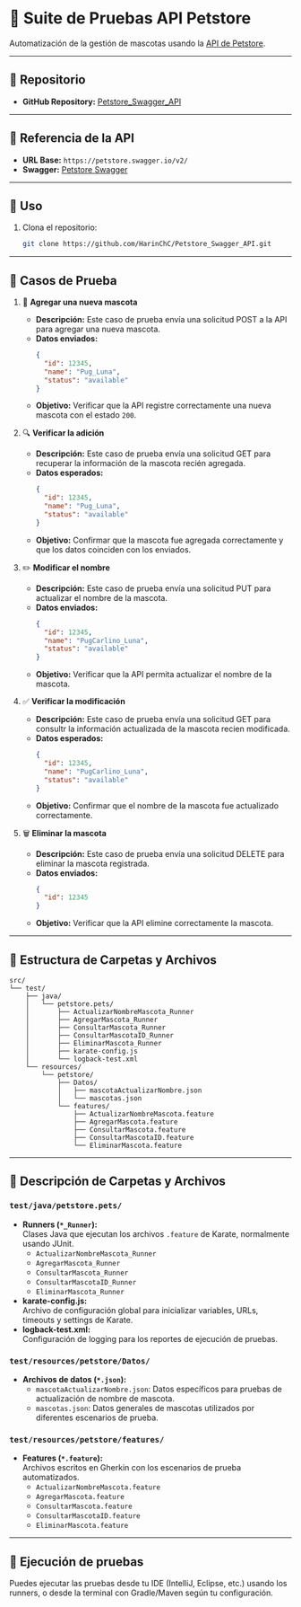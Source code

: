 # 🐾 Suite de Pruebas API Petstore

Automatización de la gestión de mascotas usando la [API de Petstore](https://petstore.swagger.io/v2/).

---

## 🔗 Repositorio

- **GitHub Repository:** [Petstore_Swagger_API](https://github.com/HarinChC/Petstore_Swagger_API.git)

---

## 🔗 Referencia de la API

- **URL Base:** `https://petstore.swagger.io/v2/`
- **Swagger:** [Petstore Swagger](https://petstore.swagger.io/#/pet/updatePet)

---
## 🚀 Uso

1. Clona el repositorio:
   ```bash
   git clone https://github.com/HarinChC/Petstore_Swagger_API.git
---
## 🧪 Casos de Prueba

1. 🐶 **Agregar una nueva mascota**
   - **Descripción:** Este caso de prueba envía una solicitud POST a la API para agregar una nueva mascota.
   - **Datos enviados:**
     ```json
     {
       "id": 12345,
       "name": "Pug_Luna",
       "status": "available"
     }
     ```
   - **Objetivo:** Verificar que la API registre correctamente una nueva mascota con el estado `200`.

2. 🔍 **Verificar la adición**
   - **Descripción:** Este caso de prueba envía una solicitud GET para recuperar la información de la mascota recién agregada.
   - **Datos esperados:**
     ```json
     {
       "id": 12345,
       "name": "Pug_Luna",
       "status": "available"
     }
     ```
   - **Objetivo:** Confirmar que la mascota fue agregada correctamente y que los datos coinciden con los enviados.

3. ✏️ **Modificar el nombre**
   - **Descripción:** Este caso de prueba envía una solicitud PUT para actualizar el nombre de la mascota.
   - **Datos enviados:**
     ```json
     {
       "id": 12345,
       "name": "PugCarlino_Luna",
       "status": "available"
     }
     ```
   - **Objetivo:** Verificar que la API permita actualizar el nombre de la mascota.

4. ✅ **Verificar la modificación**
   - **Descripción:** Este caso de prueba envía una solicitud GET para consultr la información actualizada de la mascota recien modificada.
   - **Datos esperados:**
     ```json
     {
       "id": 12345,
       "name": "PugCarlino_Luna",
       "status": "available"
     }
     ```
   - **Objetivo:** Confirmar que el nombre de la mascota fue actualizado correctamente.

5. 🗑️ **Eliminar la mascota**
   - **Descripción:** Este caso de prueba envía una solicitud DELETE para eliminar la mascota registrada.
   - **Datos enviados:**
     ```json
     {
       "id": 12345
     }
     ```
   - **Objetivo:** Verificar que la API elimine correctamente la mascota.

---
## 📁 Estructura de Carpetas y Archivos

```
src/
└── test/
    ├── java/
    │   └── petstore.pets/
    │       ├── ActualizarNombreMascota_Runner
    │       ├── AgregarMascota_Runner
    │       ├── ConsultarMascota_Runner
    │       ├── ConsultarMascotaID_Runner
    │       ├── EliminarMascota_Runner
    │       ├── karate-config.js
    │       └── logback-test.xml
    └── resources/
        └── petstore/
            ├── Datos/
            │   ├── mascotaActualizarNombre.json
            │   └── mascotas.json
            └── features/
                ├── ActualizarNombreMascota.feature
                ├── AgregarMascota.feature
                ├── ConsultarMascota.feature
                ├── ConsultarMascotaID.feature
                └── EliminarMascota.feature
```

---

## 📂 Descripción de Carpetas y Archivos

### `test/java/petstore.pets/`
- **Runners (`*_Runner`):**  
  Clases Java que ejecutan los archivos `.feature` de Karate, normalmente usando JUnit.
    - `ActualizarNombreMascota_Runner`
    - `AgregarMascota_Runner`
    - `ConsultarMascota_Runner`
    - `ConsultarMascotaID_Runner`
    - `EliminarMascota_Runner`
- **karate-config.js:**  
  Archivo de configuración global para inicializar variables, URLs, timeouts y settings de Karate.
- **logback-test.xml:**  
  Configuración de logging para los reportes de ejecución de pruebas.

### `test/resources/petstore/Datos/`
- **Archivos de datos (`*.json`):**
    - `mascotaActualizarNombre.json`: Datos específicos para pruebas de actualización de nombre de mascota.
    - `mascotas.json`: Datos generales de mascotas utilizados por diferentes escenarios de prueba.

### `test/resources/petstore/features/`
- **Features (`*.feature`):**  
  Archivos escritos en Gherkin con los escenarios de prueba automatizados.
    - `ActualizarNombreMascota.feature`
    - `AgregarMascota.feature`
    - `ConsultarMascota.feature`
    - `ConsultarMascotaID.feature`
    - `EliminarMascota.feature`

---
    
## 🚀 Ejecución de pruebas

Puedes ejecutar las pruebas desde tu IDE (IntelliJ, Eclipse, etc.) usando los runners, o desde la terminal con Gradle/Maven según tu configuración.



